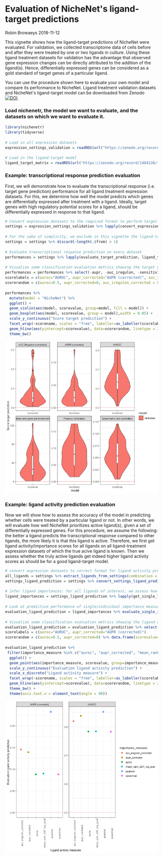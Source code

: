 Evaluation of NicheNet's ligand-target predictions
================
Robin Browaeys
2018-11-12

This vignette shows how the ligand-target predictions of NicheNet were evaluated. For validation, we collected transcriptome data of cells before and after they were treated by one or two ligands in culture. Using these ligand treatment datasets for validation has the advantage that observed gene expression changes can be directly attributed to the addition of the ligand(s). Hence, differentially expressed genes can be considered as a gold standard of target genes of a particular ligand.

You can use the procedure shown here to evaluate your own model and compare its performance to NicheNet. Ligand treatment validation datasets and NicheNet's ligand-target model can be downloaded from Zenodo [![DOI](https://zenodo.org/badge/DOI/10.5281/zenodo.1484138.svg)](https://doi.org/10.5281/zenodo.1484138).

### Load nichenetr, the model we want to evaluate, and the datasets on which we want to evaluate it.

``` r
library(nichenetr)
library(tidyverse)

# Load in all expression datasets
expression_settings_validation = readRDS(url("https://zenodo.org/record/1484138/files/expression_settings.rds"))

# Load in the ligand-target model
ligand_target_matrix = readRDS(url("https://zenodo.org/record/1484138/files/ligand_target_matrix.rds"))
```

### Example: transcriptional response prediction evaluation

First, we will demonstrate how to evaluate the transcriptional response (i.e. target gene prediction) performance for all ligand treatment expression datasets. For this, we determine how well the model predicts which genes are differentially expressed after treatment with a ligand. Ideally, target genes with high regulatory potential scores for a ligand, should be differentially expressed in response to that ligand.

``` r
# Convert expression datasets to the required format to perform target gene prediction
settings = expression_settings_validation %>% lapply(convert_expression_settings_evaluation)

# For the sake of simplicity, we exclude in this vignette the ligand-treatment datasets profiling the response to multiple ligands. To see how to build a ligand-target model with target predictions for multiple ligands at once: see vignette [Construction of NicheNet's ligand-target model](vignettes/model_construction.md): `vignette("model_construction", package="nichenetr")`.
settings = settings %>% discard(~length(.$from) > 1)

# Evaluate transcriptional response prediction on every dataset
performances = settings %>% lapply(evaluate_target_prediction, ligand_target_matrix) %>% bind_rows()

# Visualize some classification evaluation metrics showing the target gene prediction performance
performances = performances %>% select(-aupr, -auc_iregulon, -sensitivity_roc, -specificity_roc) %>% gather(key = scorename, value = scorevalue, auroc:spearman)
scorelabels = c(auroc="AUROC", aupr_corrected="AUPR (corrected)", auc_iregulon_corrected = "AUC-iRegulon (corrected)",pearson = "Pearson correlation", spearman = "Spearman's rank correlation",mean_rank_GST_log_pval = "Mean-rank gene-set enrichment")
scorerandom = c(auroc=0.5, aupr_corrected=0, auc_iregulon_corrected = 0, pearson = 0, spearman = 0,mean_rank_GST_log_pval = 0) %>% data.frame(scorevalue=.) %>% rownames_to_column("scorename")

performances %>% 
  mutate(model = "NicheNet") %>% 
  ggplot() + 
  geom_violin(aes(model, scorevalue, group=model, fill = model)) + 
  geom_boxplot(aes(model, scorevalue, group = model),width = 0.05) + 
  scale_y_continuous("Score target prediction") + 
  facet_wrap(~scorename, scales = "free", labeller=as_labeller(scorelabels)) +
  geom_hline(aes(yintercept=scorevalue), data=scorerandom, linetype = 2, color = "red") +
  theme_bw()
```

![](model_evaluation_files/figure-markdown_github/unnamed-chunk-2-1.png)

### Example: ligand activity prediction evaluation

Now we will show how to assess the accuracy of the model in predicting whether cells were treated by a particular ligand or not. In other words, we will evaluate how well NicheNet prioritizes active ligand(s), given a set of differentially expressed genes. For this procedure, we assume the following: the better a ligand predicts the transcriptional response compared to other ligands, the more likely it is that this ligand is active. Therefore, we first get ligand activity/importance scores for all ligands on all ligand-treatment expression datasets of which the true acive ligand is known. Then we assess whether the truly active ligands get indeed higher ligand activity scores as should be for a good ligand-target model.

``` r
# convert expression datasets to correct format for ligand activity prediction
all_ligands = settings %>% extract_ligands_from_settings(combination = FALSE) %>% unlist()
settings_ligand_prediction = settings %>% convert_settings_ligand_prediction(all_ligands = all_ligands, validation = TRUE)

# infer ligand importances: for all ligands of interest, we assess how well a ligand explains the differential expression in a specific datasets (and we do this for all datasets).
ligand_importances = settings_ligand_prediction %>% lapply(get_single_ligand_importances,ligand_target_matrix) %>% bind_rows()

# Look at predictive performance of single/individual importance measures to predict ligand activity: of all ligands tested, the ligand that is truly active in a dataset should get the highest activity score (i.e. best target gene prediction performance)
evaluation_ligand_prediction = ligand_importances %>% evaluate_single_importances_ligand_prediction(normalization = "median")

# Visualize some classification evaluation metrics showing the ligand activity prediction performance
evaluation_ligand_prediction = evaluation_ligand_prediction %>% select(-aupr, -sensitivity_roc, -specificity_roc, -pearson, -spearman, -mean_rank_GST_log_pval) %>% gather(key = scorename, value = scorevalue, auroc:aupr_corrected)
scorelabels = c(auroc="AUROC", aupr_corrected="AUPR (corrected)")
scorerandom = c(auroc=0.5, aupr_corrected=0) %>% data.frame(scorevalue=.) %>% rownames_to_column("scorename")

evaluation_ligand_prediction %>% 
 filter(importance_measure %in% c("auroc", "aupr_corrected", "mean_rank_GST_log_pval", "auc_iregulon_corrected", "pearson", "spearman")) %>%
  ggplot() + 
  geom_point(aes(importance_measure, scorevalue, group=importance_measure, color = importance_measure), size = 3) + 
  scale_y_continuous("Evaluation ligand activity prediction") + 
  scale_x_discrete("Ligand activity measure") + 
  facet_wrap(~scorename, scales = "free", labeller=as_labeller(scorelabels)) +
  geom_hline(aes(yintercept=scorevalue), data=scorerandom, linetype = 2, color = "red") +
  theme_bw() + 
  theme(axis.text.x = element_text(angle = 90))
```

![](model_evaluation_files/figure-markdown_github/unnamed-chunk-3-1.png)
